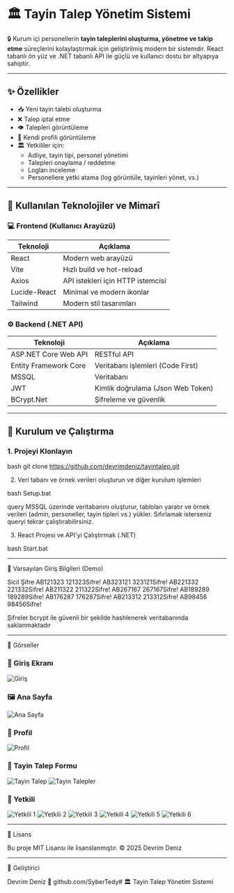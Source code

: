 # 🏛 Tayin Talep Yönetim Sistemi

🔒 Kurum içi personellerin **tayin taleplerini oluşturma, yönetme ve takip etme** süreçlerini kolaylaştırmak için geliştirilmiş modern bir sistemdir. React tabanlı ön yüz ve .NET tabanlı API ile güçlü ve kullanıcı dostu bir altyapıya sahiptir.

---

## ✨ Özellikler

- 📥 Yeni tayin talebi oluşturma  
- ❌ Talep iptal etme  
- 👁 Talepleri görüntüleme  
- 👤 Kendi profili görüntüleme  
- 🏛 Yetkililer için:  
  - Adliye, tayin tipi, personel yönetimi  
  - Talepleri onaylama / reddetme  
  - Logları inceleme  
  - Personellere yetki atama (log görüntüle, tayinleri yönet, vs.)  

---

## 🧱 Kullanılan Teknolojiler ve Mimarî

### 💻 Frontend (Kullanıcı Arayüzü)

| Teknoloji    | Açıklama                          |
|--------------|----------------------------------|
| React        | Modern web arayüzü                |
| Vite         | Hızlı build ve hot-reload         |
| Axios        | API istekleri için HTTP istemcisi|
| Lucide-React | Minimal ve modern ikonlar         |
| Tailwind     | Modern stil tasarımları           |

### ⚙ Backend (.NET API)

| Teknoloji            | Açıklama                          |
|----------------------|----------------------------------|
| ASP.NET Core Web API  | RESTful API                      |
| Entity Framework Core | Veritabanı işlemleri (Code First)|
| MSSQL                | Veritabanı                       |
| JWT                  | Kimlik doğrulama (Json Web Token)|
| BCrypt.Net           | Şifreleme ve güvenlik            |

---

## 🔧 Kurulum ve Çalıştırma

### 1. Projeyi Klonlayın

bash
git clone https://github.com/devrimdeniz/tayintalep.git

2. Veri tabanı ve örnek verileri oluşturun ve diğer kurulum işlemleri

bash
Setup.bat

query MSSQL üzerinde veritabanını oluşturur, tabloları yaratır ve örnek verileri (admin, personeller, tayin tipleri vs.) yükler.
Sıfırlamak isterseniz queryi tekrar çalıştırabilirsiniz.



3. React Projesi ve API'yi Çalıştırmak (.NET)

bash
Start.bat


---

🔑 Varsayılan Giriş Bilgileri (Demo)

Sicil	     Şifre
AB121323     121323Sifre!
AB323121     323121Sifre!
AB221332     221332Sifre!
AB211322     211322Sifre!
AB267167     267167Sifre!
AB189289     189289Sifre!
AB176287     176287Sifre!
AB213312     213312Sifre!
AB98456      98456Sifre!

Şifreler bcrypt ile güvenli bir şekilde hashlenerek veritabanında saklanmaktadır 

---

📸 Görseller

### 🔐 Giriş Ekranı
![Giriş](docs/giris.png)

### 🖼 Ana Sayfa
![Ana Sayfa](docs/anasayfa.png)

### 👤 Profil
![Profil](docs/profil.png)

### 🧾 Tayin Talep Formu
![Tayin Talep](docs/talep.png)
![Tayin Talepler](docs/talepler.png)

### 🔑 Yetkili
![Yetkili 1](docs/admin1.png)
![Yetkili 2](docs/admin2.png)
![Yetkili 3](docs/admin3.png)
![Yetkili 4](docs/admin4.png)
![Yetkili 5](docs/admin5.png)
![Yetkili 6](docs/admin6.png)

---

🧾 Lisans

Bu proje MIT Lisansı ile lisanslanmıştır.
© 2025 Devrim Deniz



---

👤 Geliştirici

Devrim Deniz
🔗 github.com/SyberTedy# 🏛 Tayin Talep Yönetim Sistemi
